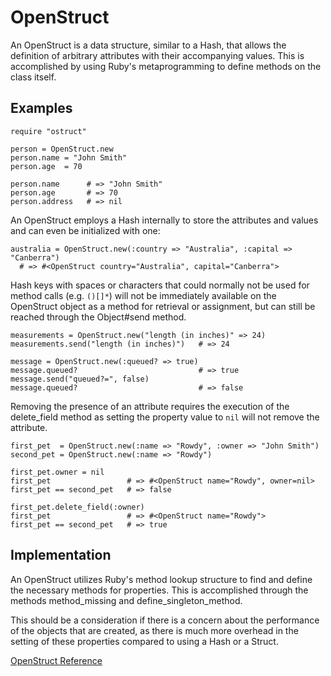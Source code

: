 # OpenStruct

An OpenStruct is a data structure, similar to a Hash, that allows the
definition of arbitrary attributes with their accompanying values. This is
accomplished by using Ruby's metaprogramming to define methods on the class
itself.

## Examples

    require "ostruct"

    person = OpenStruct.new
    person.name = "John Smith"
    person.age  = 70

    person.name      # => "John Smith"
    person.age       # => 70
    person.address   # => nil

An OpenStruct employs a Hash internally to store the attributes and values and
can even be initialized with one:

    australia = OpenStruct.new(:country => "Australia", :capital => "Canberra")
      # => #<OpenStruct country="Australia", capital="Canberra">

Hash keys with spaces or characters that could normally not be used for method
calls (e.g. `()[]*`) will not be immediately available on the OpenStruct
object as a method for retrieval or assignment, but can still be reached
through the Object#send method.

    measurements = OpenStruct.new("length (in inches)" => 24)
    measurements.send("length (in inches)")   # => 24

    message = OpenStruct.new(:queued? => true)
    message.queued?                           # => true
    message.send("queued?=", false)
    message.queued?                           # => false

Removing the presence of an attribute requires the execution of the
delete_field method as setting the property value to `nil` will not remove the
attribute.

    first_pet  = OpenStruct.new(:name => "Rowdy", :owner => "John Smith")
    second_pet = OpenStruct.new(:name => "Rowdy")

    first_pet.owner = nil
    first_pet                 # => #<OpenStruct name="Rowdy", owner=nil>
    first_pet == second_pet   # => false

    first_pet.delete_field(:owner)
    first_pet                 # => #<OpenStruct name="Rowdy">
    first_pet == second_pet   # => true

## Implementation

An OpenStruct utilizes Ruby's method lookup structure to find and define the
necessary methods for properties. This is accomplished through the methods
method_missing and define_singleton_method.

This should be a consideration if there is a concern about the performance of
the objects that are created, as there is much more overhead in the setting of
these properties compared to using a Hash or a Struct.

[OpenStruct Reference](https://ruby-doc.org/stdlib-2.5.0/libdoc/ostruct/rdoc/OpenStruct.html)
